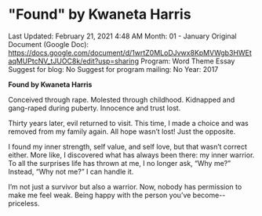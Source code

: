 # "Found" by Kwaneta Harris

Last Updated: February 21, 2021 4:48 AM
Month: 01 - January
Original Document (Google Doc): https://docs.google.com/document/d/1wrtZ0MLoDJvwx8KpMVWgb3HWEtaqMUPtcNV_tJUOC8k/edit?usp=sharing
Program: Word Theme Essay
Suggest for blog: No
Suggest for program mailing: No
Year: 2017

**Found by Kwaneta Harris**

Conceived through rape. Molested through childhood. Kidnapped and gang-raped during puberty. Innocence and trust lost.

Thirty years later, evil returned to visit. This time, I made a choice and was removed from my family again. All hope wasn’t lost! Just the opposite.

I found my inner strength, self value, and self love, but that wasn’t correct either. More like, I discovered what has always been there: my inner warrior. To all the surprises life has thrown at me, I no longer ask, “Why me?” Instead, “Why not me?” I can handle it.

I’m not just a survivor but also a warrior. Now, nobody has permission to make me feel weak. Being happy with the person you’ve become--priceless.